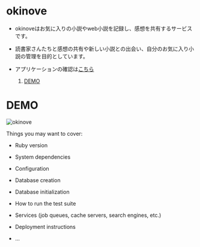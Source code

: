 # okinove

* okinoveはお気に入りの小説やweb小説を記録し、感想を共有するサービスです。

* 読書家さんたちと感想の共有や新しい小説との出会い、自分のお気に入り小説の管理を目的としています。

* アプリケーションの確認は[こちら](https://okinove-de71f085f06e.herokuapp.com/)

  1. [DEMO](https://github.com/Sora0702/my_favorite_light_nevel/blob/main/README.md#demo)

# DEMO

![okinove](https://github.com/Sora0702/my_favorite_light_nevel/assets/124307131/62de158d-cd52-443b-bd90-fdb253a07e53)

Things you may want to cover:

* Ruby version

* System dependencies

* Configuration

* Database creation

* Database initialization

* How to run the test suite

* Services (job queues, cache servers, search engines, etc.)

* Deployment instructions

* ...
